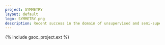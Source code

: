 ```yaml
---
project: SYMMETRY
layout: default
logo: SYMMETRY.png
description: Recent success in the domain of unsupervised and semi-supervised learning has been lately a pivotal factor for development of Physics Aware and Symmetry Aware Machine Learning techniques where a model learns the symmetry of a dataset as a meta task and ends up learning the physics through the same. This project will focus on ways to learn the symmetries using semi-supervised approaches using CMS data.
---
```


{% include gsoc_project.ext %}
